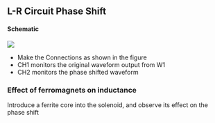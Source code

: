 L-R Circuit Phase Shift
---

#### Schematic

![](https://github.com/fossasia/pslab-experiments/blob/master/images/schematics/LR.svg)	

* Make the Connections as shown in the figure
* CH1 monitors the original waveform output from W1
* CH2 monitors the phase shifted waveform

### Effect of ferromagnets on inductance

Introduce a ferrite core into the solenoid, and observe its effect on the phase shift

